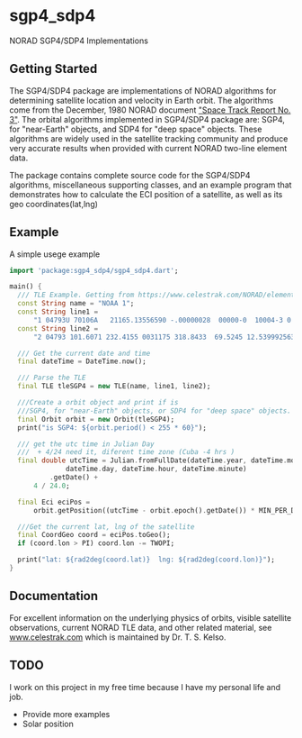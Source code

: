 # sgp4_sdp4

NORAD SGP4/SDP4 Implementations

## Getting Started

The SGP4/SDP4 package are implementations of NORAD algorithms for determining satellite location and velocity in Earth orbit.  The algorithms come from the December, 1980 NORAD document ["Space Track Report No. 3"](http://www.celestrak.com/publications/AIAA/2006-6753/).  The orbital algorithms implemented in SGP4/SDP4 package are: SGP4, for "near-Earth" objects, and SDP4 for "deep space" objects.  These algorithms are widely used in the satellite tracking community and produce very accurate results when provided with current NORAD two-line element data.

The package contains complete source code for the SGP4/SDP4 algorithms, miscellaneous supporting classes, and an example program that demonstrates how to calculate the ECI position of a satellite, as well as its geo coordinates(lat,lng)

## Example

A simple usege example 


```dart
import 'package:sgp4_sdp4/sgp4_sdp4.dart';

main() {
  /// TLE Example. Getting from https://www.celestrak.com/NORAD/elements/
  const String name = "NOAA 1";
  const String line1 =
      "1 04793U 70106A   21165.13556590 -.00000028  00000-0  10004-3 0  9995";
  const String line2 =
      "2 04793 101.6071 232.4155 0031175 318.8433  69.5245 12.53999256311423";

  /// Get the current date and time
  final dateTime = DateTime.now();

  /// Parse the TLE
  final TLE tleSGP4 = new TLE(name, line1, line2);

  ///Create a orbit object and print if is
  ///SGP4, for "near-Earth" objects, or SDP4 for "deep space" objects.
  final Orbit orbit = new Orbit(tleSGP4);
  print("is SGP4: ${orbit.period() < 255 * 60}");

  /// get the utc time in Julian Day
  ///  + 4/24 need it, diferent time zone (Cuba -4 hrs )
  final double utcTime = Julian.fromFullDate(dateTime.year, dateTime.month,
              dateTime.day, dateTime.hour, dateTime.minute)
          .getDate() +
      4 / 24.0;

  final Eci eciPos =
      orbit.getPosition((utcTime - orbit.epoch().getDate()) * MIN_PER_DAY);

  ///Get the current lat, lng of the satellite
  final CoordGeo coord = eciPos.toGeo();
  if (coord.lon > PI) coord.lon -= TWOPI;

  print("lat: ${rad2deg(coord.lat)}  lng: ${rad2deg(coord.lon)}");
}
```


## Documentation

For excellent information on the underlying physics of orbits, visible satellite observations, current NORAD TLE data, and other related material, see www.celestrak.com which is maintained by Dr. T. S. Kelso. 


## TODO

I work on this project in my free time because I have my personal life and job.

- Provide more examples 
- Solar position


